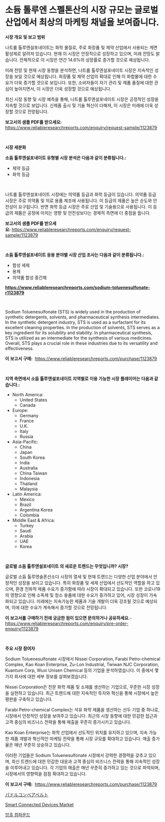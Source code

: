 <p><h1>소듐 톨루엔 스펠톤산의 시장 규모는 글로벌 산업에서 최상의 마케팅 채널을 보여줍니다.</h1></p><p><strong>시장 개요 및 보고 범위</strong></p>
<p><p>나트륨 톨루엔설포네이트는 화학 물질로, 주로 화장품 및 제약 산업에서 사용되는 계면 활성제로 알려져 있습니다. 현재 이 시장은 안정적으로 성장하고 있으며, 미래 전망도 밝습니다. 전체적으로 이 시장은 연간 14.6%의 성장률로 증가할 것으로 예상됩니다. </p><p>미래 전망 및 현재 시장 동향을 분석하면, 나트륨 톨루엔설포네이트 시장은 지속적인 성장을 보일 것으로 예상됩니다. 화장품 및 제약 산업의 확대로 인해 이 화합물에 대한 수요가 더욱 증가할 것으로 보입니다. 또한, 소비자들이 자기 관리 및 제품 품질에 대한 관심이 높아지면서, 이 시장은 더욱 성장할 것으로 예상됩니다.</p><p>최신 시장 동향 및 시장 예측을 통해, 나트륨 톨루엔설포네이트 시장은 긍정적인 성장을 지속할 것으로 보입니다. 신제품 출시 및 기술 혁신이 더해져, 이 시장은 미래에 더욱 성장할 것으로 전망됩니다.</p></p>
<p><strong>보고서의 샘플 PDF를 받으세요:</strong> <a href="https://www.reliableresearchreports.com/enquiry/request-sample/1123879">https://www.reliableresearchreports.com/enquiry/request-sample/1123879</a></p>
<p>&nbsp;</p>
<p><strong>시장 세분화</strong></p>
<p><strong>소듐 톨루엔설포네이트 유형별 시장 분석은 다음과 같이 분류됩니다.:</strong></p>
<p><ul><li>제약 등급</li><li>화학 등급</li></ul></p>
<p>&nbsp;</p>
<p><p>나트륨 톨루엔설포네이트 시장에는 의약품 등급과 화학 등급이 있습니다. 의약품 등급 시장은 주로 의약품 및 의료 용품 제조에 사용됩니다. 이 등급의 제품은 높은 순도와 안전성이 요구됩니다. 반면 화학 등급 시장은 주로 산업 및 기술용으로 사용됩니다. 이 등급의 제품은 공정에 미치는 영향 및 안전성보다는 경제적 측면에 더 중점을 둡니다.</p></p>
<p><strong>보고서의 샘플 PDF를 받으세요:</strong>&nbsp;<a href="https://www.reliableresearchreports.com/enquiry/request-sample/1123879">https://www.reliableresearchreports.com/enquiry/request-sample/1123879</a></p>
<p>&nbsp;</p>
<p><strong> 소듐 톨루엔설포네이트 응용 분야별 시장 산업 조사는 다음과 같이 분류됩니다.:</strong></p>
<p><ul><li>합성 세제</li><li>용제</li><li>의약품 합성 중간체</li></ul></p>
<p><strong><a href="https://www.reliableresearchreports.com/sodium-toluenesulfonate-r1123879">https://www.reliableresearchreports.com/sodium-toluenesulfonate-r1123879</a></strong></p>
<p>&nbsp;</p>
<p><p>Sodium Toluenesulfonate (STS) is widely used in the production of synthetic detergents, solvents, and pharmaceutical synthesis intermediates. In the synthetic detergent industry, STS is used as a surfactant for its excellent cleaning properties. In the production of solvents, STS serves as a key ingredient for its solubility and stability. In pharmaceutical synthesis, STS is utilized as an intermediate for the synthesis of various medicines. Overall, STS plays a crucial role in these industries due to its versatility and effectiveness.</p></p>
<p><strong>이 보고서 구매:</strong>&nbsp; <a href="https://www.reliableresearchreports.com/purchase/1123879">https://www.reliableresearchreports.com/purchase/1123879</a></p>
<p>&nbsp;</p>
<p><strong>지역 측면에서 소듐 톨루엔설포네이트 지역별로 이용 가능한 시장 플레이어는 다음과 같습니다.:</strong></p>
<p><ul>
    <li>
        North America:
        <ul>
            <li>United States</li>
            <li>Canada</li>
        </ul>
    </li>
    <li>
        Europe:
        <ul>
            <li>Germany</li>
            <li>France</li>
            <li>U.K.</li>
            <li>Italy</li>
            <li>Russia</li>
        </ul>
    </li>
    <li>
        Asia-Pacific:
        <ul>
            <li>China</li>
            <li>Japan</li>
            <li>South Korea</li>
            <li>India</li>
            <li>Australia</li>
            <li>China Taiwan</li>
            <li>Indonesia</li>
            <li>Thailand</li>
            <li>Malaysia</li>
        </ul>
    </li>
    <li>
        Latin America:
        <ul>
            <li>Mexico</li>
            <li>Brazil</li>
            <li>Argentina Korea</li>
            <li>Colombia</li>
        </ul>
    </li>
    <li>
        Middle East & Africa:
        <ul>
            <li>Turkey</li>
            <li>Saudi</li>
            <li>Arabia</li>
            <li>UAE</li>
            <li>Korea</li>
        </ul>
    </li>
    </ul></p>
<p>&nbsp;</p>
<p><strong>글로벌 소듐 톨루엔설포네이트 의 새로운 트렌드는 무엇입니까? 시장?</strong></p>
<p><p>글로벌 소듐 톨루엔술폰산소다 시장의 열세 및 현재 트렌드는 다양한 산업 분야에서 안정적인 성장을 보이고 있습니다. 특히 화장품 및 세제 산업에서 선도적인 역할을 하고 있으며, 환경 친화적 제품 수요가 증가함에 따라 시장이 확대되고 있습니다. 또한 코로나19의 영향으로 인해 소독제 및 청소 용품에 대한 수요가 증가하고 있어, 시장 성장이 가속화되고 있습니다. 미래에는 지속가능한 제품과 기술 개발이 더욱 강조될 것으로 예상되며, 이에 대한 수요가 계속해서 증가할 것으로 전망됩니다.</p></p>
<p><strong>이 보고서를 구매하기 전에 궁금한 점이 있으면 문의하거나 공유하세요.</strong>- <a href="https://www.reliableresearchreports.com/enquiry/pre-order-enquiry/1123879">https://www.reliableresearchreports.com/enquiry/pre-order-enquiry/1123879</a></p>
<p>&nbsp;</p>
<p><strong>주요 시장 참여자</strong></p>
<p><p>Sodium Toluenesulfonate 시장에서 Nissei Corporation, Farabi Petro-chemical Complex, Kao Koan Enterprise, Zu-Lon Industrial, Twiwan NJC Corporation, Kuantum Corp, Wuxi Unisen Chemical 등의 기업을 분석하였습니다. 이 중에서 몇 가지 회사에 대한 세부 정보를 살펴보겠습니다.</p><p>Nissei Corporation은 전문 화학 제품 및 소재를 생산하는 기업으로, 꾸준한 시장 성장을 실현하고 있습니다. 최근 트렌드에 대한 지속적인 투자와 혁신을 통해 시장에서 높은 평판을 구축하고 있습니다.</p><p>Farabi Petro-chemical Complex는 석유 화학 제품을 생산하는 선두 기업 중 하나로, 시장에서 안정적인 성장을 보여주고 있습니다. 최근의 시장 동향에 대한 민감한 접근과 고객 중심의 비즈니스 전략을 통해 매출을 꾸준히 증가시키고 있습니다.</p><p>Kao Koan Enterprise는 화학 산업에서 선도적인 위치를 유지하고 있으며, 지속 가능한 제품 개발과 혁신적인 마케팅 전략을 통해 시장 규모를 확대하고 있습니다. 매출 증가율은 매년 꾸준히 상승하고 있습니다.</p><p>이러한 기업들은 Sodium Toluenesulfonate 시장에서 강력한 경쟁력을 갖추고 있으며, 최신 트렌드에 대한 민감한 대응과 고객 중심의 비즈니스 전략을 통해 지속적인 성장을 이루어내고 있습니다. 각 기업의 매출은 매년 꾸준히 증가하고 있는 것으로 파악되며, 시장에서의 영향력을 점점 확대하고 있습니다.</p></p>
<p><strong>이 보고서 구매:</strong>&nbsp;&nbsp;<a href="https://www.reliableresearchreports.com/purchase/1123879">https://www.reliableresearchreports.com/purchase/1123879</a></p>
<p><p><a href="https://medium.com/@lilliandach1969/%E3%83%91%E3%83%89%E3%83%AB%E3%82%B3%E3%83%B3%E3%83%99%E3%82%A2%E3%83%99%E3%83%AB%E3%83%88%E5%B8%82%E5%A0%B4%E3%81%AE%E5%B1%95%E6%9C%9B-%E6%A5%AD%E7%95%8C%E3%81%AE%E6%A6%82%E8%A6%81%E3%81%A8%E4%BA%88%E6%B8%AC-2024%E5%B9%B4%E3%81%8B%E3%82%892031%E5%B9%B4%E3%81%BE%E3%81%A7-9d8dc00a1059">パドルコンベアベルト</a></p><p><a href="https://medium.com/@xkaywildex/smart-connected-devices-market-size-market-outlook-and-market-forecast-2024-to-2031-092991ca926a">Smart Connected Devices Market</a></p><p><a href="https://github.com/xvz497517413/Market-Research-Report-List-1/blob/main/953204124525.md">압출 컴파운드</a></p></p>